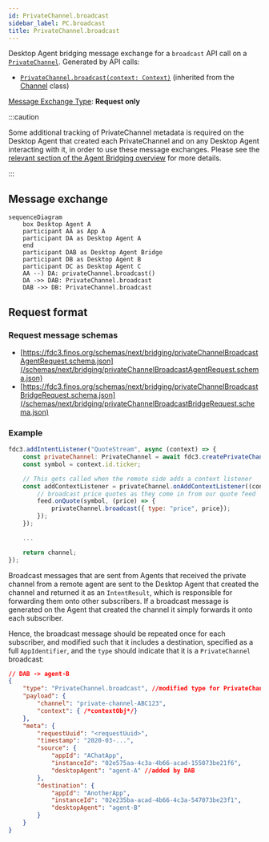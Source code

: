 ```yaml
---
id: PrivateChannel.broadcast
sidebar_label: PC.broadcast
title: PrivateChannel.broadcast
---
```


Desktop Agent bridging message exchange for a `broadcast` API call on a [`PrivateChannel`](../../api/ref/PrivateChannel). Generated by API calls:

- [`PrivateChannel.broadcast(context: Context)`](../../api/ref/Channel#broadcast) (inherited from the [Channel](../../api/ref/Channel#broadcast) class)

[Message Exchange Type](../spec#individual-message-exchanges): **Request only**

:::caution

Some additional tracking of PrivateChannel metadata is required on the Desktop Agent that created each PrivateChannel and on any Desktop Agent interacting with it, in order to use these message exchanges. Please see the [relevant section of the Agent Bridging overview](../spec#privatechannels) for more details.

:::

## Message exchange

```mermaid
sequenceDiagram
    box Desktop Agent A
    participant AA as App A
    participant DA as Desktop Agent A
    end
    participant DAB as Desktop Agent Bridge
    participant DB as Desktop Agent B
    participant DC as Desktop Agent C
    AA --) DA: privateChannel.broadcast()
    DA ->> DAB: PrivateChannel.broadcast
    DAB ->> DB: PrivateChannel.broadcast
```

## Request format

### Request message schemas

- [https://fdc3.finos.org/schemas/next/bridging/privateChannelBroadcastAgentRequest.schema.json](/schemas/next/bridging/privateChannelBroadcastAgentRequest.schema.json)
- [https://fdc3.finos.org/schemas/next/bridging/privateChannelBroadcastBridgeRequest.schema.json](/schemas/next/bridging/privateChannelBroadcastBridgeRequest.schema.json)

### Example

```javascript
fdc3.addIntentListener("QuoteStream", async (context) => {
    const privateChannel: PrivateChannel = await fdc3.createPrivateChannel();
    const symbol = context.id.ticker;

    // This gets called when the remote side adds a context listener
    const addContextListener = privateChannel.onAddContextListener((contextType) => {
        // broadcast price quotes as they come in from our quote feed
        feed.onQuote(symbol, (price) => {
            privateChannel.broadcast({ type: "price", price});
        });
    });

    ...

    return channel;
});
```

Broadcast messages that are sent from Agents that received the private channel from a remote agent are sent to the Desktop Agent that created the channel and returned it as an `IntentResult`, which is responsible for forwarding them onto other subscribers. If a broadcast message is generated on the Agent that created the channel it simply forwards it onto each subscriber.

Hence, the broadcast message should be repeated once for each subscriber, and modified such that it includes a destination, specified as a full `AppIdentifier`, and the `type` should indicate that it is a `PrivateChannel` broadcast:

```json
// DAB -> agent-B
{
    "type": "PrivateChannel.broadcast", //modified type for PrivateChannel broadcasts
    "payload": {
        "channel": "private-channel-ABC123",
        "context": { /*contextObj*/}
    },
    "meta": {
        "requestUuid": "<requestUuid>",
        "timestamp": "2020-03-...",
        "source": {
            "appId": "AChatApp",
            "instanceId": "02e575aa-4c3a-4b66-acad-155073be21f6",
            "desktopAgent": "agent-A" //added by DAB
        },
        "destination": {
            "appId": "AnotherApp",
            "instanceId": "02e235ba-acad-4b66-4c3a-547073be23f1",
            "desktopAgent": "agent-B"
        }
    }
}
```
